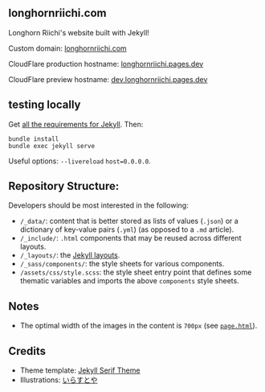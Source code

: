 ## longhornriichi.com

Longhorn Riichi's website built with Jekyll!

Custom domain: [longhornriichi.com](https://longhornriichi.com/)

CloudFlare production hostname: [longhornriichi.pages.dev](https://longhornriichi.pages.dev/)

CloudFlare preview hostname: [dev.longhornriichi.pages.dev](http://dev.longhornriichi.pages.dev/)

## testing locally
Get [all the requirements for Jekyll](https://jekyllrb.com/docs/). Then:
```
bundle install
bundle exec jekyll serve
```
Useful options: `--livereload` `host=0.0.0.0`.

## Repository Structure:
Developers should be most interested in the following:
- `/_data/`: content that is better stored as lists of values (`.json`) or a dictionary of key-value pairs (`.yml`) (as opposed to a `.md` article).
- `/_include/`: `.html` components that may be reused across different layouts.
- `/_layouts/`: the [Jekyll layouts](https://jekyllrb.com/docs/step-by-step/04-layouts/).
- `/_sass/components/`: the style sheets for various components.
- `/assets/css/style.scss`: the style sheet entry point that defines some thematic variables and imports the above `components` style sheets.

## Notes

- The optimal width of the images in the content is `700px` (see [`page.html`](/_layouts/page.html)).

## Credits
- Theme template: [Jekyll Serif Theme](https://github.com/zerostaticthemes/jekyll-serif-theme)
- Illustrations: [いらすとや](https://www.irasutoya.com/)
